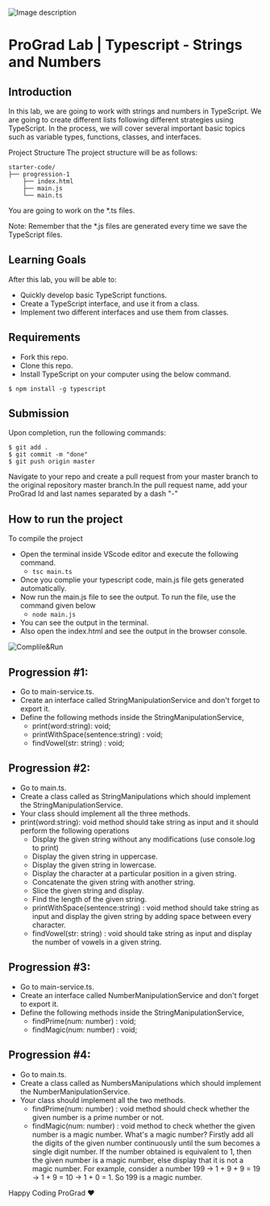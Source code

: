 ![Image description](https://i1.faceprep.in/ProGrad/face-logo-resized.png)

# ProGrad Lab | Typescript - Strings and Numbers

## Introduction
In this lab, we are going to work with strings and numbers in TypeScript. We are going to create different lists following different strategies using TypeScript. In the process, we will cover several important basic topics such as variable types, functions, classes, and interfaces.

Project Structure
The project structure will be as follows:
```
starter-code/
├── progression-1
    ├── index.html
    ├── main.js
    └── main.ts

```
You are going to work on the *.ts files.

Note: Remember that the *.js files are generated every time we save the TypeScript files.

## Learning Goals

After this lab, you will be able to:

- Quickly develop basic TypeScript functions.
- Create a TypeScript interface, and use it from a class.
- Implement two different interfaces and use them from classes.

## Requirements

- Fork this repo.
- Clone this repo.
- Install TypeScript on your computer using the below command.

```$ npm install -g typescript```

## Submission
Upon completion, run the following commands:
```
$ git add .
$ git commit -m "done"
$ git push origin master
```
Navigate to your repo and create a pull request from your master branch to the original repository master branch.In the pull request name, add your ProGrad Id and last names separated by a dash "-"

## How to run the project
To compile the project
- Open the terminal inside VScode editor and execute the following command.
    - ``` tsc main.ts ```
- Once you complie your typescript code, main.js file gets generated automatically.
- Now run the main.js file to see the output. To run the file, use the command given below
    - ``` node main.js ```
- You can see the output in the terminal.
- Also open the index.html and see the output in the browser console.

![Complile&Run](https://i1.faceprep.in/ProGrad/typescrip-lab1.png)


## Progression #1: 
- Go to main-service.ts.
- Create an interface called StringManipulationService and don't forget to export it.
- Define the following methods inside the StringManipulationService,
    - print(word:string): void;
    - printWithSpace(sentence:string) : void;
    - findVowel(str: string) : void;

## Progression #2: 
- Go to main.ts.
- Create a class called as StringManipulations which should implement the StringManipulationService.
- Your class should implement all the three methods.
- print(word:string): void method should take string as input and it should perform the following operations
    - Display the given string without any modifications (use console.log to print)
    - Display the given string in uppercase.
    - Display the given string in lowercase.
    - Display the character at a particular position in a given string.
    - Concatenate the given string with another string.
    - Slice the given string and display.
    - Find the length of the given string.
    - printWithSpace(sentence:string) : void method should take string as input and display the given string by adding space between every character.
    - findVowel(str: string) : void should take string as input and display the number of vowels in a given string.
    
## Progression #3: 
- Go to main-service.ts.
- Create an interface called NumberManipulationService and don't forget to export it.
- Define the following methods inside the StringManipulationService,
    - findPrime(num: number) : void;
    - findMagic(num: number) : void;
    
## Progression #4:
- Go to main.ts.
- Create a class called as NumbersManipulations which should implement the NumberManipulationService.
- Your class should implement all the two methods.
    - findPrime(num: number) : void method should check whether the given number is a prime number or not.
    - findMagic(num: number) : void method to check whether the given number is a magic number. What's a magic number? Firstly add all the digits of the given number continuously until the sum becomes a single digit number. If the number obtained is equivalent to 1, then the given number is a magic number, else display that it is not a magic number.
For example, consider a number 199 -> 1 + 9 + 9 = 19 -> 1 + 9 = 10 -> 1 + 0 = 1. So 199 is a magic number.
    

Happy Coding ProGrad ❤️
